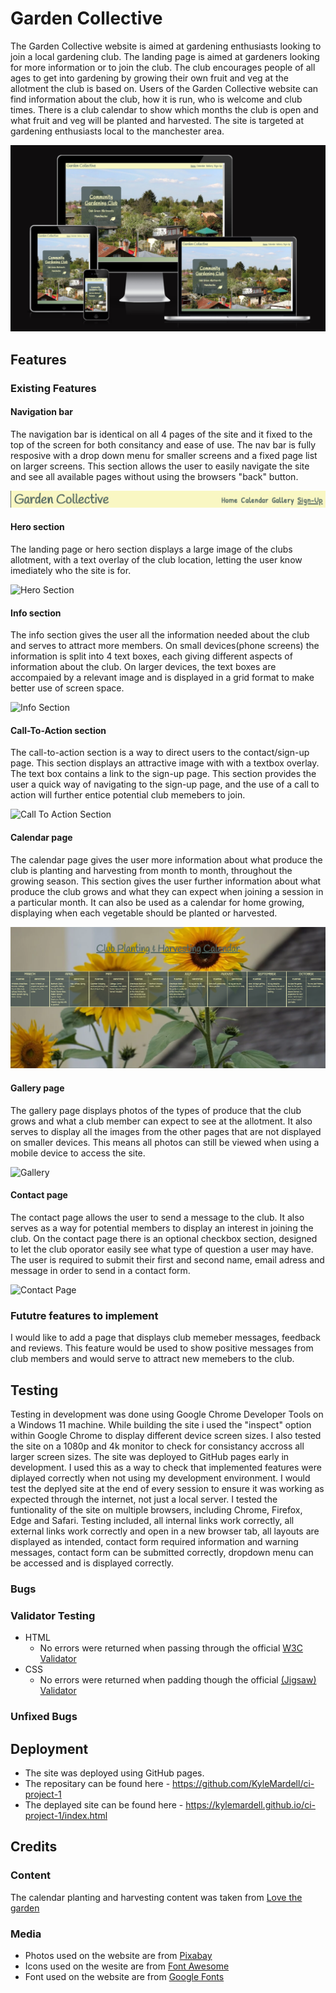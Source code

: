 # Garden Collective

The Garden Collective website is aimed at gardening enthusiasts looking to join a local gardening club. The landing page is aimed at gardeners looking for more information or to join the club. The club encourages people of all ages to get into gardening by growing their own fruit and veg at the allotment the club is based on.
Users of the Garden Collective website can find information about the club, how it is run, who is welcome and club times. There is a club calendar to show which months the club is open and what fruit and veg will be planted and harvested. The site is targeted at gardening enthusiasts local to the manchester area.

![Responsive Mockup](https://github.com/KyleMardell/ci-project-1/blob/main/media/am-i-responsive.png)

## Features

### Existing Features
    
#### Navigation bar
The navigation bar is identical on all 4 pages of the site and it fixed to the top of the screen for both consitancy and ease of use. The nav bar is fully resposive with a drop down menu for smaller screens and a fixed page list on larger screens. This section allows the user to easily navigate the site and see all available pages without using the browsers "back" button.

![Nav Bar](https://github.com/KyleMardell/ci-project-1/blob/main/media/header.png)

#### Hero section
The landing page or hero section displays a large image of the clubs allotment, with a text overlay of the club location, letting the user know imediately who the site is for.

![Hero Section](https://github.com/KyleMardell/ci-project-1/blob/main/media/hero-section.png)

#### Info section
The info section gives the user all the information needed about the club and serves to attract more members. On small devices(phone screens) the information is split into 4 text boxes, each giving different aspects of information about the club. On larger devices, the text boxes are accompaied by a relevant image and is displayed in a grid format to make better use of screen space.

![Info Section](https://github.com/KyleMardell/ci-project-1/blob/main/media/info-section.png)

#### Call-To-Action section
The call-to-action section is a way to direct users to the contact/sign-up page. This section displays an attractive image with with a textbox overlay. The text box contains a link to the sign-up page. This section provides the user a quick way of navigating to the sign-up page, and the use of a call to action will further entice potential club memebers to join.

![Call To Action Section](https://github.com/KyleMardell/ci-project-1/blob/main/media/cta-section.png)

#### Calendar page
The calendar page gives the user more information about what produce the club is planting and harvesting from month to month, throughout the growing season. This section gives the user further information about what produce the club grows and what they can expect when joining a session in a particular month. It can also be used as a calendar for home growing, displaying when each vegetable should be planted or harvested.

![Calendar Page](https://github.com/KyleMardell/ci-project-1/blob/main/media/calander-section.png)

#### Gallery page
The gallery page displays photos of the types of produce that the club grows and what a club member can expect to see at the allotment. It also serves to display all the images from the other pages that are not displayed on smaller devices. This means all photos can still be viewed when using a mobile device to access the site.

![Gallery](https://github.com/KyleMardell/ci-project-1/blob/main/media/gallery%20section.png)

#### Contact page
The contact page allows the user to send a message to the club. It also serves as a way for potential members to display an interest in joining the club. On the contact page there is an optional checkbox section, designed to let the club oporator easily see what type of question a user may have. The user is required to submit their first and second name, email adress and message in order to send in a contact form.

![Contact Page](https://github.com/KyleMardell/ci-project-1/blob/main/media/contact-section.png)

### Fututre features to implement
I would like to add a page that displays club memeber messages, feedback and reviews. This feature would be used to show positive messages from club members and would serve to attract new memebers to the club.

## Testing
Testing in development was done using Google Chrome Developer Tools on a Windows 11 machine. While building the site i used the "inspect" option within Google Chrome to display different device screen sizes. I also tested the site on a 1080p and 4k monitor to check for consistancy accross all larger screen sizes. The site was deployed to GitHub pages early in development. I used this as a way to check that implemented features were diplayed correctly when not using my development environment. I would test the deplyed site at the end of every session to ensure it was working as expected through the internet, not just a local server. I tested the funtionality of the site on multiple browsers, including Chrome, Firefox, Edge and Safari. Testing included, all internal links work correctly, all external links work correctly and open in a new browser tab, all layouts are displayed as intended, contact form required information and warning messages, contact form can be submitted correctly, dropdown menu can be accessed and is displayed correctly.

### Bugs

### Validator Testing

- HTML
    - No errors were returned when passing through the official [W3C Validator](https://validator.w3.org/nu/?doc=https%3A%2F%2Fkylemardell.github.io%2Fci-project-1%2Findex.html)
- CSS
    - No errors were returned when padding though the official [(Jigsaw) Validator](https://jigsaw.w3.org/css-validator/validator?uri=https%3A%2F%2Fkylemardell.github.io%2Fci-project-1%2Findex.html&profile=css3svg&usermedium=all&warning=1&vextwarning=&lang=en)

### Unfixed Bugs

## Deployment
- The site was deployed using GitHub pages.
- The repositary can be found here - https://github.com/KyleMardell/ci-project-1
- The deplayed site can be found here - https://kylemardell.github.io/ci-project-1/index.html

## Credits

### Content
The calendar planting and harvesting content was taken from [Love the garden](https://www.lovethegarden.com/)

### Media
- Photos used on the website are from [Pixabay](https://www.pixabay.com)
- Icons used on the wesite are from [Font Awesome](www.fontawesome.com)
- Font used on the website are from [Google Fonts](www.fonts.google.com)



